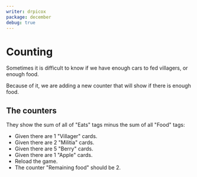 ```yaml
---
writer: drpicox
package: december
debug: true
---
```

# Counting

Sometimes it is difficult to know if we have enough cars to fed villagers,
or enough food. 

Because of it, we are adding a new counter that will show if there is enough food.

## The counters

They show the sum of all of "Eats" tags minus the sum of all "Food" tags:

 * Given there are 1 "Villager" cards.
 * Given there are 2 "Militia" cards.
 * Given there are 5 "Berry" cards.
 * Given there are 1 "Apple" cards.
 * Reload the game.
 * The counter "Remaining food" should be 2. 

